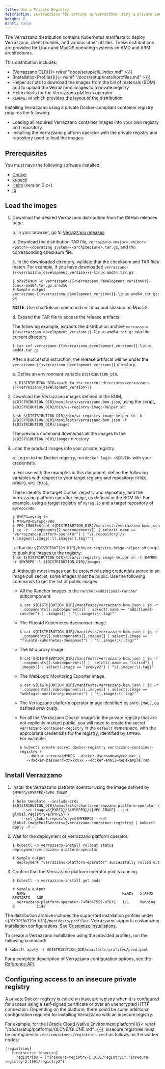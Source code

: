 ```yaml
---
title: Use a Private Registry
description: Instructions for setting up Verrazzano using a private container registry
Weight: 8
draft: false
---
```


The Verrazzano distribution contains Kubernetes manifests to deploy Verrazzano, client binaries, and various other utilities. These distributions are provided for Linux and MacOS operating systems on AMD and ARM architectures.

This distribution includes:
* [Verrazzano CLI]({{< relref "docs/setup/cli/_index.md" >}})
* [Installation Profiles]({{< relref "/docs/setup/install/profiles.md" >}})
* Helper scripts to download the images from the bill of materials (BOM) and to upload the Verrazzano images to a private registry
* Helm charts for the Verrazzano platform operator
* `README.md` which provides the layout of the distribution


Installing Verrazzano using a private Docker-compliant container registry requires the following:

* Loading all required Verrazzano container images into your own registry and repository.
* Installing the Verrazzano platform operator with the private registry and repository used to load the images.

## Prerequisites
You must have the following software installed:

 - [Docker](https://docs.docker.com/get-docker/)
 - [kubectl](https://kubernetes.io/docs/tasks/tools/)
 - [Helm](https://helm.sh/docs/intro/install/) (version 3.x+)
 - [jq](https://github.com/stedolan/jq/wiki/Installation)

## Load the images

1. Download the desired Verrazzano distribution from the GitHub releases page.

    a. In your browser, go to [Verrazzano releases](https://github.com/verrazzano/verrazzano/releases).

    b. Download the distribution TAR file, `verrazzano-<major>.<minor>.<patch>-<operating system>-<architecture>.tar.gz`, and the corresponding checksum file.

    c. In the downloaded directory, validate that the checksum and TAR files match.
       For example, if you have downloaded `verrazzano-{{<verrazzano_development_version>}}-linux-amd64.tar.gz`:
      ```
      $ sha256sum -c verrazzano-{{<verrazzano_development_version>}}-linux-amd64.tar.gz.sha256
      # Sample output
      verrazzano-{{<verrazzano_development_version>}}-linux-amd64.tar.gz: OK
      ```
      **NOTE**: Use sha256sum command on Linux and shasum on MacOS.

    d. Expand the TAR file to access the release artifacts.

      The following example, extracts the distribution archive `verrazzano-{{<verrazzano_development_version>}}-linux-amd64.tar.gz` into the current directory.

      ```
      $ tar xvf verrazzano-{{<verrazzano_development_version>}}-linux-amd64.tar.gz
      ```
      After a successful extraction, the release artifacts will be under the `verrazzano-{{<verrazzano_development_version>}}` directory.

     e. Define an environment variable `DISTRIBUTION_DIR`.
      ```
       $ DISTRIBUTION_DIR=<path to the current directory>/verrazzano-{{<verrazzano_development_version>}}
      ```
1. Download the Verrazzano images defined in the BOM, `${DISTRIBUTION_DIR}/manifests/verrazzano-bom.json`, using the script, `${DISTRIBUTION_DIR}/bin/vz-registry-image-helper.sh`.
      ```
      $ sh ${DISTRIBUTION_DIR}/bin/vz-registry-image-helper.sh -b ${DISTRIBUTION_DIR}/manifests/verrazzano-bom.json -f ${DISTRIBUTION_DIR}/images  
      ```  
    The previous command downloads all the images to the `${DISTRIBUTION_DIR}/images` directory. 	 

1. Load the product images into your private registry.

    a. Log in to the Docker registry, run `docker login <SERVER>` with your credentials.

    b. For use with the examples in this document, define the following variables with respect to your target registry and repository: `MYREG`, `MYREPO`, `VPO_IMAGE`.    

     These identify the target Docker registry and repository, and the Verrazzano platform operator image, as defined in the BOM file. For example, using a target registry of `myreg.io` and a target repository of `myrepo/v8o`:
      ```
      $ MYREG=myreg.io
      $ MYREPO=myrepo/v8o
      $ VPO_IMAGE=$(cat ${DISTRIBUTION_DIR}/manifests/verrazzano-bom.json | jq -r '.components[].subcomponents[] | select(.name == "verrazzano-platform-operator") | "\(.repository)/\(.images[].image):\(.images[].tag)"')
      ```
    c. Run the `${DISTRIBUTION_DIR}/bin/vz-registry-image-helper.sh` script to push the images to the registry:    
            ```
            $ sh ${DISTRIBUTION_DIR}/bin/vz-registry-image-helper.sh -t $MYREG -r $MYREPO -l ${DISTRIBUTION_DIR}/images
            ```   

     d. Although most images can be protected using credentials stored in an image pull secret, some images _must_ be public. Use the following commands to get the list of public images:

      * All the Rancher images in the `rancher/additional-rancher` subcomponent.
           ```
           $ cat ${DISTRIBUTION_DIR}/manifests/verrazzano-bom.json | jq -r '.components[].subcomponents[] | select(.name == "additional-rancher") | .images[] | "\(.image):\(.tag)"'
           ```
      * The Fluentd Kubernetes daemonset image.
           ```
           $ cat ${DISTRIBUTION_DIR}/manifests/verrazzano-bom.json | jq -r '.components[].subcomponents[].images[] | select(.image == "fluentd-kubernetes-daemonset") | "\(.image):\(.tag)"'
           ```
      * The Istio proxy image.

          ```
          $ cat ${DISTRIBUTION_DIR}/manifests/verrazzano-bom.json | jq -r '.components[].subcomponents[] |  select(.name == "istiod") | .images[] | select(.image == "proxyv2") | "\(.image):\(.tag)"'
          ```
      * The WebLogic Monitoring Exporter image.

          ```
          $ cat ${DISTRIBUTION_DIR}/manifests/verrazzano-bom.json | jq -r '.components[].subcomponents[].images[] | select(.image == "weblogic-monitoring-exporter") | "\(.image):\(.tag)"'
          ```
      * The Verrazzano platform operator image identified by `$VPO_IMAGE`, as defined previously.
      * For all the Verrazzano Docker images in the private registry that are not explicitly marked public, you will need to create the secret `verrazzano-container-registry` in the `default` namespace, with the appropriate credentials for the registry, identified by `$MYREG`.    
       For example:
          ```
          $ kubectl create secret docker-registry verrazzano-container-registry \  
  	         --docker-server=$MYREG --docker-username=myreguser \  
  	         --docker-password=xxxxxxxx --docker-email=me@example.com
          ```     

  ## Install Verrazzano   

  1. Install the Verrazzano platform operator using the image defined by `$MYREG/$MYREPO/$VPO_IMAGE`.  

       ```
       $ helm template --include-crds ${DISTRIBUTION_DIR}/manifests/charts/verrazzano-platform-operator \
           --set image=${MYREG}/${MYREPO}/${VPO_IMAGE} --set global.registry=${MYREG} \
           --set global.repository=${MYREPO} --set global.imagePullSecrets={verrazzano-container-registry} | kubectl apply -f -
       ```

  1. Wait for the deployment of Verrazzano platform operator.
       ```
       $ kubectl -n verrazzano-install rollout status deployment/verrazzano-platform-operator

       # Sample output
         deployment "verrazzano-platform-operator" successfully rolled out
       ```      

  1. Confirm that the Verrazzano platform operator pod is running.
       ```
       $ kubectl -n verrazzano-install get pods

       # Sample output
         NAME                                            READY   STATUS    RESTARTS   AGE
         verrazzano-platform-operator-74f4547555-s76r2   1/1     Running   0          114s
       ```    
  The distribution archive includes the supported installation profiles under `${DISTRIBUTION_DIR}/manifests/profiles`.
       Verrazzano supports customizing installation configurations. See [Customize Installations](https://verrazzano.io/{{<release_version>}}/docs/setup/customizing/).      

  To create a Verrazzano installation using the provided profiles, run the following command:

  ```
  $ kubectl apply -f $DISTRIBUTION_DIR/manifests/profiles/prod.yaml
  ```     
  For a complete description of Verrazzano configuration options, see the [Reference API](https://verrazzano.io/{{<release_version>}}/docs/reference/api/).

## Configuring access to an insecure private registry

A private Docker registry is called an [insecure registry](https://docs.docker.com/registry/insecure/) when it is configured for access using a self-signed certificate or over an unencrypted HTTP connection. Depending on the platform, there could be some additional configuration required for installing Verrazzano with an insecure registry.

For example, for the [Oracle Cloud Native Environment platform]({{< relref "/docs/setup/platforms/OLCNE/OLCNE.md" >}}), insecure registries must be configured in `/etc/containers/registries.conf` as follows on the worker nodes:
 ```
 [registries]
    [registries.insecure]
      registries = ["insecure-registry-1:1001/registry1","insecure-registry-2:1001/registry2"]
 ```
